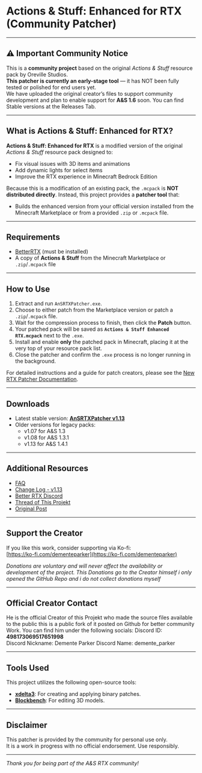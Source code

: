 # Actions & Stuff: Enhanced for RTX (Community Patcher)

---

## ⚠️ Important Community Notice

This is a **community project** based on the original *Actions & Stuff* resource pack by Oreville Studios.  
**This patcher is currently an early-stage tool** — it has NOT been fully tested or polished for end users yet.  
We have uploaded the original creator’s files to support community development and plan to enable support for **A&S 1.6** soon.
You can find Stable versions at the Releases Tab.

---

## What is Actions & Stuff: Enhanced for RTX?

**Actions & Stuff: Enhanced for RTX** is a modified version of the original *Actions & Stuff* resource pack designed to:

- Fix visual issues with 3D items and animations  
- Add dynamic lights for select items  
- Improve the RTX experience in Minecraft Bedrock Edition

Because this is a modification of an existing pack, the `.mcpack` is **NOT distributed directly**. Instead, this project provides a **patcher tool** that:

- Builds the enhanced version from your official version installed from the Minecraft Marketplace or from a provided `.zip` or `.mcpack` file.

---

## Requirements

- [BetterRTX](https://bedrock.graphics/) (must be installed)
- A copy of **Actions & Stuff** from the Minecraft Marketplace or `.zip`/`.mcpack` file

---

## How to Use

1. Extract and run `AnSRTXPatcher.exe`.  
2. Choose to either patch from the Marketplace version or patch a `.zip`/`.mcpack` file.  
3. Wait for the compression process to finish, then click the **Patch** button.  
4. Your patched pack will be saved as **`Actions & Stuff Enhanced RTX.mcpack`** next to the `.exe`.  
5. Install and enable **only** the patched pack in Minecraft, placing it at the very top of your resource pack list.  
6. Close the patcher and confirm the `.exe` process is no longer running in the background.

For detailed instructions and a guide for patch creators, please see the [New RTX Patcher Documentation](./New%20AnSRTXPatcher/README.md).

---

## Downloads

- Latest stable version: [**AnSRTXPatcher v1.13**](https://gofile.io/d/eXvdte)  
- Older versions for legacy packs:  
  - v1.07 for A&S 1.3  
  - v1.08 for A&S 1.3.1  
  - v1.13 for A&S 1.4.1

---

## Additional Resources

- [FAQ](https://discord.com/channels/691547840463241267/1360688874388455504/1376325634246049792)  
- [Change Log - v1.13](https://discord.com/channels/691547840463241267/1360688874388455504/1384665181715566622)
- [Better RTX Discord](https://discord.gg/5kK4EMRbd3)
- [Thread of This Projekt](https://discord.com/channels/691547840463241267/1360688874388455504)
- [Original Post](https://discord.com/channels/691547840463241267/1360688874388455504/1360688874388455504)

---

## Support the Creator

If you like this work, consider supporting via Ko-fi:  
[https://ko-fi.com/dementeparker](https://ko-fi.com/dementeparker)  

*Donations are voluntary and will never affect the availability or development of the project.*
*This Donations go to the Creator himself i only opened the GitHub Repo and i do not collect donations myself*

---

## Official Creator Contact

He is the official Creator of this Projekt who made the source files available to the public this is a public fork of it posted on Github for better community Work.
You can find him under the following socials:
Discord ID: **498173069517651998**  
Discord Nickname: Demente Parker
Discord Name: demente_parker


---

## Tools Used

This project utilizes the following open-source tools:

-   [**xdelta3**](https://github.com/jmacd/xdelta): For creating and applying binary patches.
-   [**Blockbench**](https://www.blockbench.net/): For editing 3D models.

---

## Disclaimer

This patcher is provided by the community for personal use only.  
It is a work in progress with no official endorsement. Use responsibly.

---

*Thank you for being part of the A&S RTX community!*
